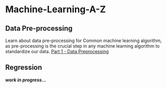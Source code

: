 # Machine-Learning-A-Z

## Data Pre-processing

Learn about data pre-processing for Common machine learning algorithm, as pre-processing is the crucial step in any machine learning algorithm to standardize our data.
[Part 1 - Data Preprocessing](/Part%201%20-%20Data%20Preprocessing)

## Regression

_**work in progress...**_
